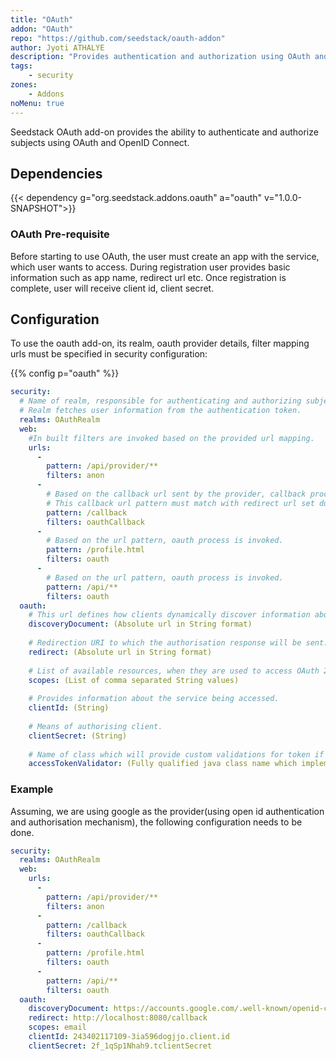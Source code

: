 ```yaml
---
title: "OAuth"
addon: "OAuth"
repo: "https://github.com/seedstack/oauth-addon"
author: Jyoti ATHALYE 
description: "Provides authentication and authorization using OAuth and OpenID Connect."
tags:
    - security
zones:
    - Addons
noMenu: true    
---
```


Seedstack OAuth add-on provides the ability to authenticate and authorize subjects using OAuth and OpenID Connect.

## Dependencies

{{< dependency g="org.seedstack.addons.oauth" a="oauth" v="1.0.0-SNAPSHOT">}}

### OAuth Pre-requisite

Before starting to use OAuth, the user must create an app with the service, which user wants to access.
During registration user provides basic information such as app name, redirect url etc.
Once registration is complete, user will receive client id, client secret.

## Configuration

To use the oauth add-on, its realm, oauth provider details, filter mapping urls must be specified in security configuration:

{{% config p="oauth" %}}
```yaml
security:
  # Name of realm, responsible for authenticating and authorizing subjects. 
  # Realm fetches user information from the authentication token.
  realms: OAuthRealm
  web:
	#In built filters are invoked based on the provided url mapping.
    urls:
      -
        pattern: /api/provider/**
        filters: anon
      -
	    # Based on the callback url sent by the provider, callback process is invoked.
		# This callback url pattern must match with redirect url set during app registration process.
        pattern: /callback
        filters: oauthCallback
      -
		# Based on the url pattern, oauth process is invoked.
        pattern: /profile.html
        filters: oauth
      - 
	    # Based on the url pattern, oauth process is invoked.
        pattern: /api/**
        filters: oauth
  oauth:
    # This url defines how clients dynamically discover information about OpenID Provider.
    discoveryDocument: (Absolute url in String format)
	
    # Redirection URI to which the authorisation response will be sent.
	redirect: (Absolute url in String format)
	
	# List of available resources, when they are used to access OAuth 2 protected endpoints.
    scopes: (List of comma separated String values)
	
	# Provides information about the service being accessed.
    clientId: (String)
	
	# Means of authorising client.
    clientSecret: (String)
	
	# Name of class which will provide custom validations for token if any.
	accessTokenValidator: (Fully qualified java class name which implements AccessTokenValidator interface)

```	
	
### Example

Assuming, we are using google as the provider(using open id authentication and authorisation mechanism), the following configuration needs to be done.

```yaml
security: 
  realms: OAuthRealm
  web:
    urls:
      -
        pattern: /api/provider/**
        filters: anon
      -
        pattern: /callback
        filters: oauthCallback
      -
        pattern: /profile.html
        filters: oauth
      - 
        pattern: /api/**
        filters: oauth
  oauth:
    discoveryDocument: https://accounts.google.com/.well-known/openid-configuration
	redirect: http://localhost:8080/callback
    scopes: email
    clientId: 243402117109-3ia596dogjjo.client.id
    clientSecret: 2f_1qSp1Nhah9.tclientSecret

```	





